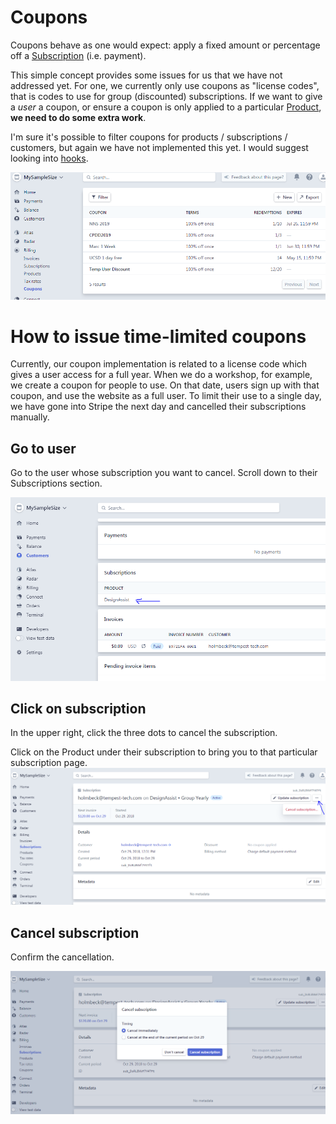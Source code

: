 # Coupons

Coupons behave as one would expect: apply a fixed amount or percentage off a [Subscription](./subscriptions) (i.e. payment). 

This simple concept provides some issues for us that we have not addressed yet. For one, we currently only use coupons as "license codes", that is codes to use for group (discounted) subscriptions. If we want to give a *user* a coupon, or ensure a coupon is only applied to a particular [Product](./products), **we need to do some extra work**. 

I'm sure it's possible to filter coupons for products / subscriptions / customers, but again we have not implemented this yet. I would suggest looking into [hooks](https://dashboard.stripe.com/webhooks). 


![Coupon page](img/coupon_ex.PNG)



# How to issue time-limited coupons

Currently, our coupon implementation is related to a license code which gives a user access for a full year. When we do a workshop, for example, we create a coupon for people to use. On that date, users sign up with that coupon, and use the website as a full user. To limit their use to a single day, we have gone into Stripe the next day and cancelled their subscriptions manually.

## Go to user
Go to the user whose subscription you want to cancel. Scroll down to their Subscriptions section.

![](img/coupon_cancel_0.PNG)

## Click on subscription
In the upper right, click the three dots to cancel the subscription.

Click on the Product under their subscription to bring you to that particular subscription page.
![](img/coupon_cancel_1.PNG)

## Cancel subscription
Confirm the cancellation.

![](img/coupon_cancel_2.PNG)
